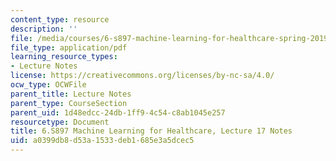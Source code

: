 ```yaml
---
content_type: resource
description: ''
file: /media/courses/6-s897-machine-learning-for-healthcare-spring-2019/a0399db8d53a1533deb1685e3a5dcec5_MIT6_S897S19_lec17note.pdf
file_type: application/pdf
learning_resource_types:
- Lecture Notes
license: https://creativecommons.org/licenses/by-nc-sa/4.0/
ocw_type: OCWFile
parent_title: Lecture Notes
parent_type: CourseSection
parent_uid: 1d48edcc-24db-1ff9-4c54-c8ab1045e257
resourcetype: Document
title: 6.S897 Machine Learning for Healthcare, Lecture 17 Notes
uid: a0399db8-d53a-1533-deb1-685e3a5dcec5
---
```

